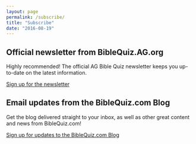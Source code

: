 ```yaml
---
layout: page
permalink: /subscribe/
title: "Subscribe"
date: "2016-08-19"
---
```


## Official newsletter from BibleQuiz.AG.org

Highly recommended! The official AG Bible Quiz newsletter keeps you up-to-date on the latest information.

<a href="https://visitor.r20.constantcontact.com/manage/optin?v=001-ABz3XeaHh132UTKsGWuZ5-63JMdqDaqS4QodlV9jrPCC3nATQIPB9wBITQaBkB4gWh86epskfpqNuE8fp037Mq7CO1FCMpmDx2leDpArm5ipLbEoMu5EFQHy74S8MLBvZVIeFtv7to_-DZloaHMnBIwrb2VrOoT" class="button is-primary">Sign up for the newsletter</a>

## Email updates from the BibleQuiz.com Blog

Get the blog delivered straight to your inbox, as well as other great content and news from BibleQuiz.com!

<a href="http://eepurl.com/boQolv" class="button is-primary">Sign up for updates to the BibleQuiz.com Blog</a>
